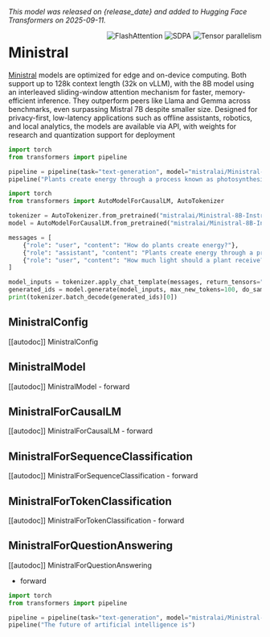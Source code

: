 <!--Copyright 2024 Mistral AI and The HuggingFace Team. All rights reserved.

Licensed under the Apache License, Version 2.0 (the "License"); you may not use this file except in compliance with
the License. You may obtain a copy of the License at

http://www.apache.org/licenses/LICENSE-2.0

Unless required by applicable law or agreed to in writing, software distributed under the License is distributed on
an "AS IS" BASIS, WITHOUT WARRANTIES OR CONDITIONS OF ANY KIND, either express or implied. See the License for the
specific language governing permissions and limitations under the License.

⚠️ Note that this file is in Markdown but contain specific syntax for our doc-builder (similar to MDX) that may not be
rendered properly in your Markdown viewer.

-->
*This model was released on {release_date} and added to Hugging Face Transformers on 2025-09-11.*

<div style="float: right;">
    <div class="flex flex-wrap space-x-1">
        <img alt="FlashAttention" src="https://img.shields.io/badge/%E2%9A%A1%EF%B8%8E%20FlashAttention-eae0c8?style=flat">
        <img alt="SDPA" src="https://img.shields.io/badge/SDPA-DE3412?style=flat&logo=pytorch&logoColor=white">
        <img alt="Tensor parallelism" src="https://img.shields.io/badge/Tensor%20parallelism-06b6d4?style=flat&logoColor=white">
    </div>
</div>

# Ministral

[Ministral](https://mistral.ai/news/ministraux) models are optimized for edge and on-device computing. Both support up to 128k context length (32k on vLLM), with the 8B model using an interleaved sliding-window attention mechanism for faster, memory-efficient inference. They outperform peers like Llama and Gemma across benchmarks, even surpassing Mistral 7B despite smaller size. Designed for privacy-first, low-latency applications such as offline assistants, robotics, and local analytics, the models are available via API, with weights for research and quantization support for deployment

<hfoptions id="usage">
<hfoption id="Pipeline">

```py
import torch
from transformers import pipeline

pipeline = pipeline(task="text-generation", model="mistralai/Ministral-8B-Instruct-2410", dtype="auto",)
pipeline("Plants create energy through a process known as photosynthesis.")
```

</hfoption>
<hfoption id="AutoModel">

```py
import torch
from transformers import AutoModelForCausalLM, AutoTokenizer

tokenizer = AutoTokenizer.from_pretrained("mistralai/Ministral-8B-Instruct-2410")
model = AutoModelForCausalLM.from_pretrained("mistralai/Ministral-8B-Instruct-2410", dtype="auto",)

messages = [
    {"role": "user", "content": "How do plants create energy?"},
    {"role": "assistant", "content": "Plants create energy through a process known as photosynthesis. Through photosynthesis, plants capture energy from sunlight using a green pigment called chlorophyll, which is located in specialized cell structures called chloroplasts."},
    {"role": "user", "content": "How much light should a plant receive?"}
]

model_inputs = tokenizer.apply_chat_template(messages, return_tensors="pt").to("cuda")
generated_ids = model.generate(model_inputs, max_new_tokens=100, do_sample=True)
print(tokenizer.batch_decode(generated_ids)[0])
```

</hfoption>
</hfoptions>

## MinistralConfig

[[autodoc]] MinistralConfig

## MinistralModel

[[autodoc]] MinistralModel
    - forward

## MinistralForCausalLM

[[autodoc]] MinistralForCausalLM
    - forward

## MinistralForSequenceClassification

[[autodoc]] MinistralForSequenceClassification
    - forward

## MinistralForTokenClassification

[[autodoc]] MinistralForTokenClassification
    - forward

## MinistralForQuestionAnswering

[[autodoc]] MinistralForQuestionAnswering
- forward

```py
import torch
from transformers import pipeline

pipeline = pipeline(task="text-generation", model="mistralai/Ministral-8B-Instruct-2410", dtype="auto")
pipeline("The future of artificial intelligence is")
```
